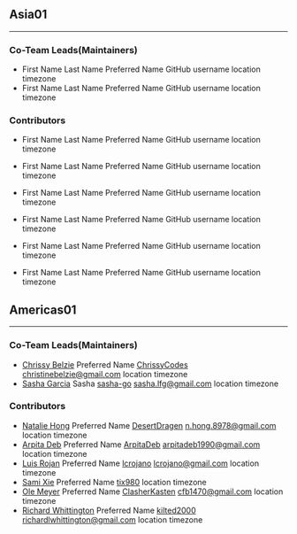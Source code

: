 ## Asia01

---

### Co-Team Leads(Maintainers)

- First Name  Last Name  Preferred Name  GitHub username  location timezone
- First Name  Last Name  Preferred Name  GitHub username  location timezone

### Contributors

- First Name  Last Name  Preferred Name  GitHub username  location timezone
- First Name  Last Name  Preferred Name  GitHub username  location timezone
- First Name  Last Name  Preferred Name  GitHub username  location timezone

- First Name  Last Name  Preferred Name  GitHub username  location timezone

- First Name  Last Name  Preferred Name  GitHub username  location timezone
- First Name  Last Name  Preferred Name  GitHub username  location timezone

## Americas01

---

### Co-Team Leads(Maintainers)

- [Chrissy Belzie](https://www.linkedin.com/in/christinebelzie/)  Preferred Name  [ChrissyCodes](https://github.com/CBID2)  [christinebelzie@gmail.com](mailto:christinebelzie@gmail.com)  location  timezone
- [Sasha Garcia](linkedin.com/in/sashagarcia28)  Sasha  [sasha-go](https://github.com/sasha-go)  [sasha.lfg@gmail.com](mailto:sasha.lfg@gmail.com)  location   timezone

### Contributors

- [Natalie Hong](https://www.linkedin.com/in/nhong8978/)  Preferred Name  [DesertDragen](https://github.com/DesertDragen)  [n.hong.8978@gmail.com](mailto:n.hong.8978@gmail.com)  location  timezone
- [Arpita Deb](https://www.linkedin.com/in/arpitadeb/)  Preferred Name  [ArpitaDeb](https://github.com/ArpitaDeb)  [arpitadeb1990@gmail.com](mailto:arpitadeb1990@gmail.com)  location   timezone
- [Luis Rojan](https://www.linkedin.com/in/lcrojano/)  Preferred Name  [lcrojano](https://github.com/lcrojano)  [lcrojano@gmail.com](mailto:lcrojano@gmail.com)  location   timezone
- [Sami Xie](https://www.linkedin.com/in/sami-xie-91bb4814a)  Preferred Name  [tix980](https://github.com/tix980)  location  timezone
- [Ole Meyer]()  Preferred Name  [ClasherKasten](https://github.com/ClasherKasten)  [cfb1470@gmail.com](mailto:cfb1470@gmail.com)  location   timezone
- [Richard Whittington](https://www.linkedin.com/in/richardwhittingtonse/)  Preferred Name  [kilted2000](https://github.com/kilted2000)  [richardlwhittington@gmail.com](mailto:richardlwhittington@gmail.com)  location   timezone